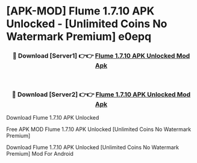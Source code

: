 # [APK-MOD] Flume 1.7.10 APK Unlocked - [Unlimited Coins No Watermark Premium] e0epq



<div align="center">
<h3>🔴 Download [Server1] 👉👉 <a href="https://momento.my/?title=Flume_1.7.10_APK_Unlocked">Flume 1.7.10 APK Unlocked Mod Apk</a></h3><br>

<h3>🔴 Download [Server2] 👉👉 <a href="https://momento.my/?title=Flume_1.7.10_APK_Unlocked">Flume 1.7.10 APK Unlocked Mod Apk</a></h3>
</div>



Download Flume 1.7.10 APK Unlocked 

Free APK MOD Flume 1.7.10 APK Unlocked [Unlimited Coins No Watermark Premium]

Download Flume 1.7.10 APK Unlocked [Unlimited Coins No Watermark Premium] Mod For Android

